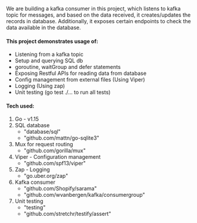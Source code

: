 We are building a kafka consumer in this project, which listens to kafka topic for messages, and based on the data received, 
it creates/updates the records in database. Additionally, it exposes certain endpoints to check the data available in the database.

#### This project demonstrates usage of: 
- Listening from a kafka topic
- Setup and querying SQL db
- goroutine, waitGroup and defer statements
- Exposing Restful APIs for reading data from database
- Config management from external files (Using Viper)
- Logging (Using zap)
- Unit testing (go test ./... to run all tests)

#### Tech used:
1. Go - v1.15
2. SQL database
    - "database/sql"
    - "github.com/mattn/go-sqlite3"
3. Mux for request routing
    - "github.com/gorilla/mux"
4. Viper - Configuration management
    - "github.com/spf13/viper"
5. Zap - Logging
    - "go.uber.org/zap" 
6. Kafka consumer
    - "github.com/Shopify/sarama"
    - "github.com/wvanbergen/kafka/consumergroup"
7. Unit testing
    - "testing"
    - "github.com/stretchr/testify/assert"
    